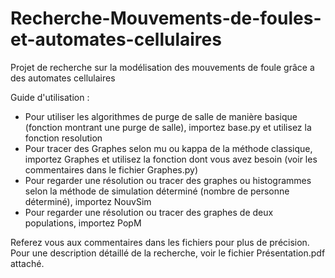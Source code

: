 # Recherche-Mouvements-de-foules-et-automates-cellulaires
Projet de recherche sur la modélisation des mouvements de foule grâce a des automates cellulaires

Guide d'utilisation :
- Pour utiliser les algorithmes de purge de salle de manière basique (fonction montrant une purge de salle), importez base.py et utilisez la fonction resolution
- Pour tracer des Graphes selon mu ou kappa de la méthode classique, importez Graphes et utilisez la fonction dont vous avez besoin (voir les commentaires dans le fichier Graphes.py)
- Pour regarder une résolution ou tracer des graphes ou histogrammes selon la méthode de simulation déterminé  (nombre de personne déterminé), importez NouvSim
- Pour regarder une résolution ou tracer des graphes de deux populations, importez PopM

Referez vous aux commentaires dans les fichiers pour plus de précision.
Pour une description détaillé de la recherche, voir le fichier Présentation.pdf attaché.
